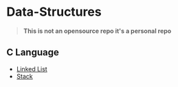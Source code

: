 # Data-Structures

> **This is not an opensource repo it's a personal repo**

## C Language

- [Linked List](https://github.com/PritamSarbajna/Data-Structures/tree/main/C-Language/Linked-List)
- [Stack](https://github.com/PritamSarbajna/Data-Structures/tree/main/C-Language/Stack)
